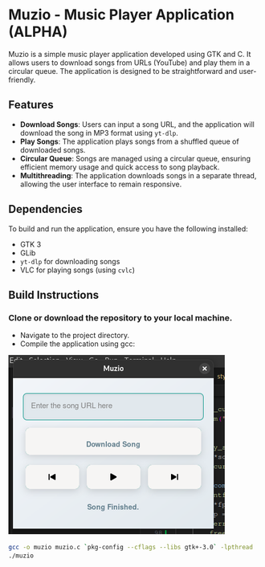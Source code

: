 # Muzio - Music Player Application (ALPHA)

Muzio is a simple music player application developed using GTK and C. It allows users to download songs from URLs (YouTube) and play them in a circular queue. The application is designed to be straightforward and user-friendly.

## Features

- **Download Songs**: Users can input a song URL, and the application will download the song in MP3 format using `yt-dlp`.
- **Play Songs**: The application plays songs from a shuffled queue of downloaded songs.
- **Circular Queue**: Songs are managed using a circular queue, ensuring efficient memory usage and quick access to song playback.
- **Multithreading**: The application downloads songs in a separate thread, allowing the user interface to remain responsive.

## Dependencies

To build and run the application, ensure you have the following installed:

- GTK 3
- GLib
- `yt-dlp` for downloading songs
- VLC for playing songs (using `cvlc`)

## Build Instructions
### Clone or download the repository to your local machine.

- Navigate to the project directory.
- Compile the application using gcc:

![alt text](image.png)

```bash
gcc -o muzio muzio.c `pkg-config --cflags --libs gtk+-3.0` -lpthread
./muzio
